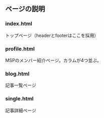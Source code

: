 ## ページの説明

### index.html
トップページ（headerとfooterはここを採用）

### profile.html
MSPのメンバー紹介ページ。カラムが4つ並ぶ。

### blog.html
記事一覧ページ

### single.html
記事詳細ページ